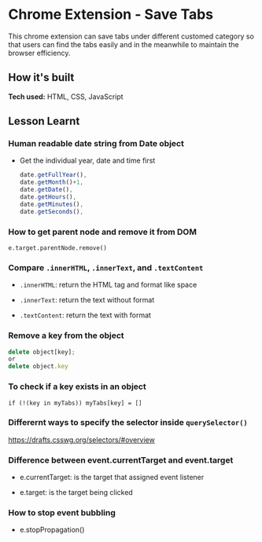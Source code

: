 # Chrome Extension - Save Tabs

This chrome extension can save tabs under different customed category so that users can find the tabs easily and in the meanwhile to maintain the browser efficiency.

## How it's built

**Tech used:** HTML, CSS, JavaScript

## Lesson Learnt

### Human readable date string from Date object

- Get the individual year, date and time first
   ```js
   date.getFullYear(),
   date.getMonth()+1,
   date.getDate(),
   date.getHours(),
   date.getMinutes(),
   date.getSeconds(),
   ```

### How to get parent node and remove it from DOM

`e.target.parentNode.remove()`

### Compare `.innerHTML`, `.innerText`, and `.textContent`

- `.innerHTML`: return the HTML tag and format like space

- `.innerText`: return the text without format

- `.textContent`: return the text with format


### Remove a key from the object

```js
delete object[key]; 
or
delete object.key
```

### To check if a key exists in an object

`if (!(key in myTabs)) myTabs[key] = []`

### Differernt ways to specify the selector inside `querySelector()`

https://drafts.csswg.org/selectors/#overview

### Difference between event.currentTarget and event.target

- e.currentTarget: is the target that assigned event listener

- e.target: is the target being clicked

### How to stop event bubbling

- e.stopPropagation()